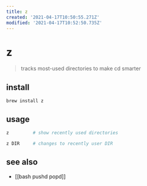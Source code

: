 ```yaml
---
title: z
created: '2021-04-17T10:50:55.271Z'
modified: '2021-04-17T10:52:50.735Z'
---
```


# z

> tracks most-used directories to make cd smarter

## install

`brew install z`

## usage

```sh
z         # show recently used directories

z DIR     # changes to recently user DIR
```

## see also

- [[bash pushd popd]]
